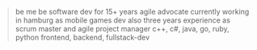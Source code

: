 > be me
> be software dev for 15+ years
> agile advocate
> currently working in hamburg as mobile games dev
> also three years experience as scrum master and agile project manager
> c++, c#, java, go, ruby, python
>  frontend, backend, fullstack-dev
